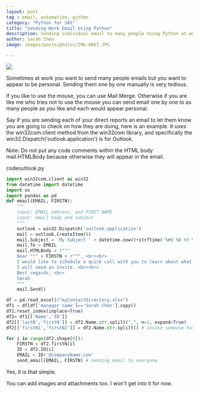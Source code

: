 ```yaml
---
layout: post
tag : email, automation, python
category: "Python for SAS"
title: "Sending Work Email Using Python"
description: Sending individual email to many people Using Python at work
author: Sarah Chen
image: images/posts/photos/IMG-0867.JPG

---
```

![](images/posts/photos/IMG-0867.JPG)

Sometimes at work you want to send many people emails but you want to appear to be personal.  Sending them one by one manually is very tedious. 

If you like to use the mouse, you can use Mail Merge.  Otherwise if you are like me who tries not to use the mouse you can send email one by one to as many people as you like and each would appear personal. 

Say if you are sending each of your direct reports an email to let them know you are going to check on how they are doing, here is an example. It uses the <span class="coding">win32com.client</span> method from the <span class="coding">win32com</span> library, and specifically the <span class="coding">win32.Dispatch('outlook.application')</span> is for Outlook. 

Note:
Do not put any code comments within the HTML body <span class="coding">mail.HTMLBody</span> because otherwise they will appear in the email.  

<div class="code-head"><span>code</span>outlook.py</div>

```py
import win32com.client as win32
from datetime import datetime
import os
import pandas as pd
def email(EMAIL, FIRSTN):
    """
    input: EMAIL address, and FIRST NAME
    input: email body and subject
    """
    outlook = win32.Dispatch('outlook.application')
    mail = outlook.CreateItem(0)
    mail.Subject = 'My Subject ' + datetime.now()+strftime('%#d %b %Y %H:%M') # can remove the datetime if you don't want to have it in the subject
    mail.To = EMAIL
    mail.HTMLBody = r"""
    Dear """ + FIRSTN + r""", <br><br>
    I would like to schedule a quick call with you to learn about what you are doing. <br><br>
    I will send an invite. <br><br>
    Best regards, <br>
    Sarah
    """ 
    mail.Send()

df = pd.read_excel(r"myContactDirectory.xlsx")
df1 = df[df['manager name']=='Sarah Chen'].copy()
df1.reset_index(inplace=True)
df2= df1[['Name','ID']]
df2[['lastN','firstN']] = df2.Name.str.splilt(",", n=1, expand=True)
df2[['firstN1','firstN2']] = df2.Name.str.splilt() # incase someone has middle name

for i in range(df2.shape[0]):
    FIRSTN = df2.firstN[i]
    ID = df2.ID[i]
    EMAIL = ID+'@CompanyName.com'
    send_email(EMAIL, FIRSTN) # sending email to everyone

```

Yes, it is that simple. 

You can add images and attachments too.  I won't get into it for now. 